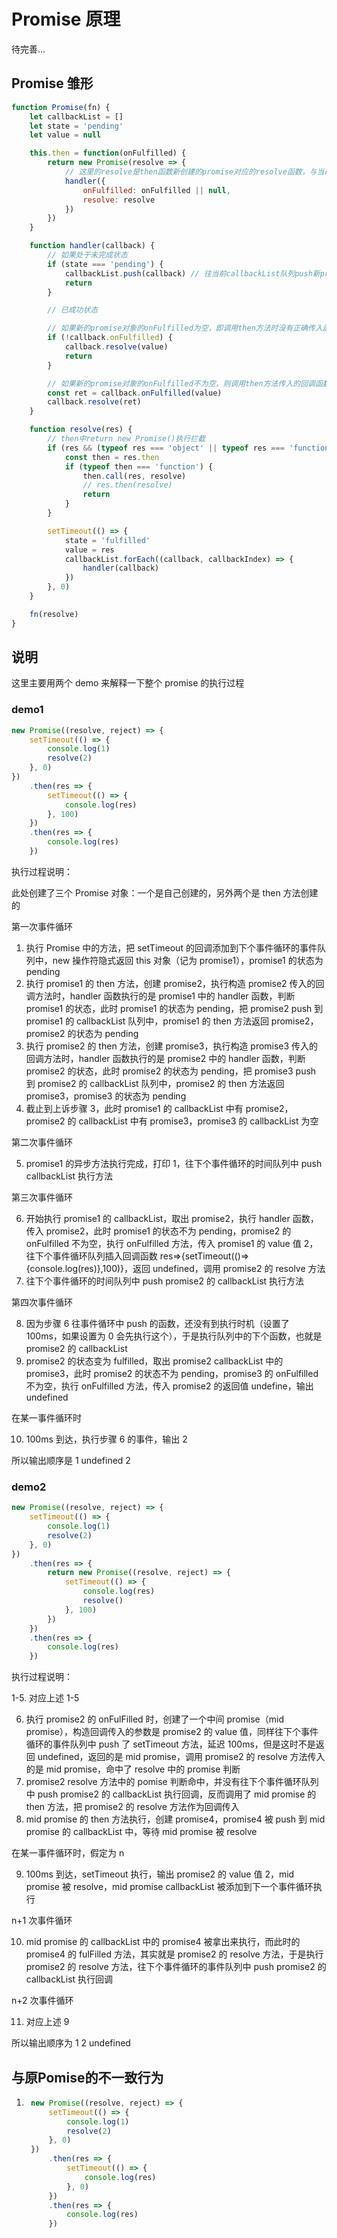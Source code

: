 # Promise 原理

待完善...

## Promise 雏形

```javascript
function Promise(fn) {
    let callbackList = []
    let state = 'pending'
    let value = null

    this.then = function(onFulfilled) {
        return new Promise(resolve => {
            // 这里的resolve是then函数新创建的promise对应的resolve函数，与当前promise中的resolve函数不是一个，运用了闭包原理
            handler({
                onFulfilled: onFulfilled || null,
                resolve: resolve
            })
        })
    }

    function handler(callback) {
        // 如果处于未完成状态
        if (state === 'pending') {
            callbackList.push(callback) // 往当前callbackList队列push新promise对象
            return
        }

        // 已成功状态

        // 如果新的promise对象的onFulfilled为空，即调用then方法时没有正确传入函数，则直接调用promise的resolve函数，并传入then调用链中上一个promise resolve的值
        if (!callback.onFulfilled) {
            callback.resolve(value)
            return
        }

        // 如果新的promise对象的onFulfilled不为空，则调用then方法传入的回调函数，取得函数的返回值，调用promise的resolve函数，传入回调函数的返回值到调用链的下一个then方法中
        const ret = callback.onFulfilled(value)
        callback.resolve(ret)
    }

    function resolve(res) {
        // then中return new Promise()执行拦截
        if (res && (typeof res === 'object' || typeof res === 'function')) {
            const then = res.then
            if (typeof then === 'function') {
                then.call(res, resolve)
                // res.then(resolve)
                return
            }
        }

        setTimeout(() => {
            state = 'fulfilled'
            value = res
            callbackList.forEach((callback, callbackIndex) => {
                handler(callback)
            })
        }, 0)
    }

    fn(resolve)
}
```

## 说明

这里主要用两个 demo 来解释一下整个 promise 的执行过程

### demo1

```javascript
new Promise((resolve, reject) => {
    setTimeout(() => {
        console.log(1)
        resolve(2)
    }, 0)
})
    .then(res => {
        setTimeout(() => {
            console.log(res)
        }, 100)
    })
    .then(res => {
        console.log(res)
    })
```

执行过程说明：

此处创建了三个 Promise 对象：一个是自己创建的，另外两个是 then 方法创建的

第一次事件循环

1. 执行 Promise 中的方法，把 setTimeout 的回调添加到下个事件循环的事件队列中，new 操作符隐式返回 this 对象（记为 promise1），promise1 的状态为 pending
2. 执行 promise1 的 then 方法，创建 promise2，执行构造 promise2 传入的回调方法时，handler 函数执行的是 promise1 中的 handler 函数，判断 promise1 的状态，此时 promise1 的状态为 pending，把 promise2 push 到 promise1 的 callbackList 队列中，promise1 的 then 方法返回 promise2，promise2 的状态为 pending
3. 执行 promise2 的 then 方法，创建 promise3，执行构造 promise3 传入的回调方法时，handler 函数执行的是 promise2 中的 handler 函数，判断 promise2 的状态，此时 promise2 的状态为 pending，把 promise3 push 到 promise2 的 callbackList 队列中，promise2 的 then 方法返回 promise3，promise3 的状态为 pending
4. 截止到上诉步骤 3，此时 promise1 的 callbackList 中有 promise2，promise2 的 callbackList 中有 promise3，promise3 的 callbackList 为空

第二次事件循环

5. promise1 的异步方法执行完成，打印 1，往下个事件循环的时间队列中 push callbackList 执行方法

第三次事件循环

6. 开始执行 promise1 的 callbackList，取出 promise2，执行 handler 函数，传入 promise2，此时 promise1 的状态不为 pending，promise2 的 onFulfilled 不为空，执行 onFulfilled 方法，传入 promise1 的 value 值 2，往下个事件循环队列插入回调函数 res=>{setTimeout(()=>{console.log(res)},100)}，返回 undefined，调用 promise2 的 resolve 方法
7. 往下个事件循环的时间队列中 push promise2 的 callbackList 执行方法

第四次事件循环

8. 因为步骤 6 往事件循环中 push 的函数，还没有到执行时机（设置了 100ms，如果设置为 0 会先执行这个），于是执行队列中的下个函数，也就是 promise2 的 callbackList
9. promise2 的状态变为 fulfilled，取出 promise2 callbackList 中的 promise3，此时 promise2 的状态不为 pending，promise3 的 onFulfilled 不为空，执行 onFulfilled 方法，传入 promise2 的返回值 undefine，输出 undefined

在某一事件循环时

10. 100ms 到达，执行步骤 6 的事件，输出 2

所以输出顺序是 1 undefined 2

### demo2

```javascript
new Promise((resolve, reject) => {
    setTimeout(() => {
        console.log(1)
        resolve(2)
    }, 0)
})
    .then(res => {
        return new Promise((resolve, reject) => {
            setTimeout(() => {
                console.log(res)
                resolve()
            }, 100)
        })
    })
    .then(res => {
        console.log(res)
    })
```

执行过程说明：

1-5. 对应上述 1-5

6. 执行 promise2 的 onFulFilled 时，创建了一个中间 promise（mid promise），构造回调传入的参数是 promise2 的 value 值，同样往下个事件循环的事件队列中 push 了 setTimeout 方法，延迟 100ms，但是这时不是返回 undefined，返回的是 mid promise，调用 promise2 的 resolve 方法传入的是 mid promise，命中了 resolve 中的 promise 判断
7. promise2 resolve 方法中的 pomise 判断命中，并没有往下个事件循环队列中 push promise2 的 callbackList 执行回调，反而调用了 mid promise 的 then 方法，把 promise2 的 resolve 方法作为回调传入
8. mid promise 的 then 方法执行，创建 promise4，promise4 被 push 到 mid promise 的 callbackList 中，等待 mid promise 被 resolve

在某一事件循环时，假定为 n

9. 100ms 到达，setTimeout 执行，输出 promise2 的 value 值 2，mid promise 被 resolve，mid promise callbackList 被添加到下一个事件循环执行

n+1 次事件循环

10. mid promise 的 callbackList 中的 promise4 被拿出来执行，而此时的 promise4 的 fulFilled 方法，其实就是 promise2 的 resolve 方法，于是执行 promise2 的 resolve 方法，往下个事件循环的事件队列中 push promise2 的 callbackList 执行回调

n+2 次事件循环

11. 对应上述 9

所以输出顺序为 1 2 undefined

## 与原Pomise的不一致行为

1. ```javascript
    new Promise((resolve, reject) => {
        setTimeout(() => {
            console.log(1)
            resolve(2)
        }, 0)
    })
        .then(res => {
            setTimeout(() => {
                console.log(res)
            }, 0)
        })
        .then(res => {
            console.log(res)
        })
    ```